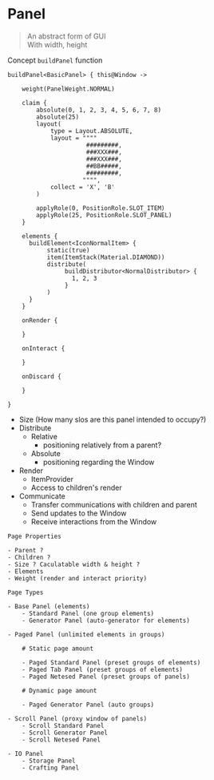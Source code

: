 # Panel

> An abstract form of GUI  
> With width, height


Concept `buildPanel` function

```
buildPanel<BasicPanel> { this@Window ->

    weight(PanelWeight.NORMAL)
    
    claim {
        absolute(0, 1, 2, 3, 4, 5, 6, 7, 8)
        absolute(25)
        layout(
            type = Layout.ABSOLUTE,
            layout = """"
                      #########,
                      ###XXX###,
                      ###XXX###,
                      ##BB#####,
                      #########,
                     """",
            collect = 'X', 'B'
        )
        
        applyRole(0, PositionRole.SLOT_ITEM)
        applyRole(25, PositionRole.SLOT_PANEL)
    }
    
    elements {
      buildElement<IconNormalItem> {
           static(true)
           item(ItemStack(Material.DIAMOND))
           distribute(
                buildDistributor<NormalDistributor> {
                  1, 2, 3
                }
           )
      }
    }
    
    onRender {
      
    }
    
    onInteract {
      
    }
    
    onDiscard {
    
    }
    
}
```

- Size (How many slos are this panel intended to occupy?)
- Distribute
    - Relative
        - positioning relatively from a parent?
    - Absolute
        - positioning regarding the Window
- Render
    - ItemProvider
    - Access to children's render
- Communicate
    - Transfer communications with children and parent
    - Send updates to the Window
    - Receive interactions from the Window

```
Page Properties

- Parent ?
- Children ?
- Size ? Caculatable width & height ?
- Elements
- Weight (render and interact priority)

Page Types

- Base Panel (elements)
    - Standard Panel (one group elements)
    - Generator Panel (auto-generator for elements)

- Paged Panel (unlimited elements in groups)

    # Static page amount
    
    - Paged Standard Panel (preset groups of elements)
    - Paged Tab Panel (preset groups of elements)
    - Paged Netesed Panel (preset groups of panels)
    
    # Dynamic page amount
 
    - Paged Generator Panel (auto groups)

- Scroll Panel (proxy window of panels)
    - Scroll Standard Panel
    - Scroll Generator Panel
    - Scroll Netesed Panel

- IO Panel
    - Storage Panel
    - Crafting Panel
```